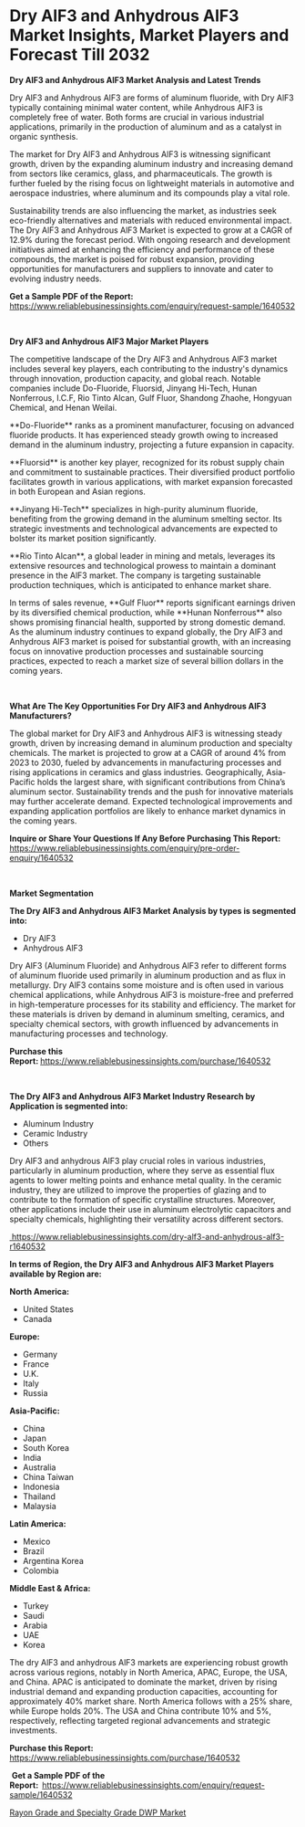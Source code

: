 <p><h1>Dry AlF3 and Anhydrous AlF3 Market Insights, Market Players and Forecast Till 2032</h1></p><p><strong>Dry AlF3 and Anhydrous AlF3 Market Analysis and Latest Trends</strong></p>
<p><p>Dry AlF3 and Anhydrous AlF3 are forms of aluminum fluoride, with Dry AlF3 typically containing minimal water content, while Anhydrous AlF3 is completely free of water. Both forms are crucial in various industrial applications, primarily in the production of aluminum and as a catalyst in organic synthesis.</p><p>The market for Dry AlF3 and Anhydrous AlF3 is witnessing significant growth, driven by the expanding aluminum industry and increasing demand from sectors like ceramics, glass, and pharmaceuticals. The growth is further fueled by the rising focus on lightweight materials in automotive and aerospace industries, where aluminum and its compounds play a vital role.</p><p>Sustainability trends are also influencing the market, as industries seek eco-friendly alternatives and materials with reduced environmental impact. The Dry AlF3 and Anhydrous AlF3 Market is expected to grow at a CAGR of 12.9% during the forecast period. With ongoing research and development initiatives aimed at enhancing the efficiency and performance of these compounds, the market is poised for robust expansion, providing opportunities for manufacturers and suppliers to innovate and cater to evolving industry needs.</p></p>
<p><strong>Get a Sample PDF of the Report:&nbsp;</strong> <a href="https://www.reliablebusinessinsights.com/enquiry/request-sample/1640532?utm_campaign=2735&utm_medium=2&utm_source=Github&utm_content=ia&utm_term=02042025&utm_id=dry-alf3-and-anhydrous-alf3">https://www.reliablebusinessinsights.com/enquiry/request-sample/1640532</a></p>
<p>&nbsp;</p>
<p><strong>Dry AlF3 and Anhydrous AlF3 Major Market Players</strong></p>
<p><p>The competitive landscape of the Dry AlF3 and Anhydrous AlF3 market includes several key players, each contributing to the industry's dynamics through innovation, production capacity, and global reach. Notable companies include Do-Fluoride, Fluorsid, Jinyang Hi-Tech, Hunan Nonferrous, I.C.F, Rio Tinto Alcan, Gulf Fluor, Shandong Zhaohe, Hongyuan Chemical, and Henan Weilai.</p><p>**Do-Fluoride** ranks as a prominent manufacturer, focusing on advanced fluoride products. It has experienced steady growth owing to increased demand in the aluminum industry, projecting a future expansion in capacity.</p><p>**Fluorsid** is another key player, recognized for its robust supply chain and commitment to sustainable practices. Their diversified product portfolio facilitates growth in various applications, with market expansion forecasted in both European and Asian regions.</p><p>**Jinyang Hi-Tech** specializes in high-purity aluminum fluoride, benefiting from the growing demand in the aluminum smelting sector. Its strategic investments and technological advancements are expected to bolster its market position significantly.</p><p>**Rio Tinto Alcan**, a global leader in mining and metals, leverages its extensive resources and technological prowess to maintain a dominant presence in the AlF3 market. The company is targeting sustainable production techniques, which is anticipated to enhance market share.</p><p>In terms of sales revenue, **Gulf Fluor** reports significant earnings driven by its diversified chemical production, while **Hunan Nonferrous** also shows promising financial health, supported by strong domestic demand. As the aluminum industry continues to expand globally, the Dry AlF3 and Anhydrous AlF3 market is poised for substantial growth, with an increasing focus on innovative production processes and sustainable sourcing practices, expected to reach a market size of several billion dollars in the coming years.</p></p>
<p>&nbsp;</p>
<p><strong>What Are The Key Opportunities For Dry AlF3 and Anhydrous AlF3 Manufacturers?</strong></p>
<p><p>The global market for Dry AlF3 and Anhydrous AlF3 is witnessing steady growth, driven by increasing demand in aluminum production and specialty chemicals. The market is projected to grow at a CAGR of around 4% from 2023 to 2030, fueled by advancements in manufacturing processes and rising applications in ceramics and glass industries. Geographically, Asia-Pacific holds the largest share, with significant contributions from China’s aluminum sector. Sustainability trends and the push for innovative materials may further accelerate demand. Expected technological improvements and expanding application portfolios are likely to enhance market dynamics in the coming years.</p></p>
<p><strong>Inquire or Share Your Questions If Any Before Purchasing This Report:</strong> <a href="https://www.reliablebusinessinsights.com/enquiry/pre-order-enquiry/1640532?utm_campaign=2735&utm_medium=2&utm_source=Github&utm_content=ia&utm_term=02042025&utm_id=dry-alf3-and-anhydrous-alf3">https://www.reliablebusinessinsights.com/enquiry/pre-order-enquiry/1640532</a></p>
<p>&nbsp;</p>
<p><strong>Market Segmentation</strong></p>
<p><strong>The Dry AlF3 and Anhydrous AlF3 Market Analysis by types is segmented into:</strong></p>
<p><ul><li>Dry AlF3</li><li>Anhydrous AlF3</li></ul></p>
<p><p>Dry AlF3 (Aluminum Fluoride) and Anhydrous AlF3 refer to different forms of aluminum fluoride used primarily in aluminum production and as flux in metallurgy. Dry AlF3 contains some moisture and is often used in various chemical applications, while Anhydrous AlF3 is moisture-free and preferred in high-temperature processes for its stability and efficiency. The market for these materials is driven by demand in aluminum smelting, ceramics, and specialty chemical sectors, with growth influenced by advancements in manufacturing processes and technology.</p></p>
<p><strong>Purchase this Report:&nbsp;</strong><a href="https://www.reliablebusinessinsights.com/purchase/1640532?utm_campaign=2735&utm_medium=2&utm_source=Github&utm_content=ia&utm_term=02042025&utm_id=dry-alf3-and-anhydrous-alf3">https://www.reliablebusinessinsights.com/purchase/1640532</a></p>
<p>&nbsp;</p>
<p><strong>The Dry AlF3 and Anhydrous AlF3 Market Industry Research by Application is segmented into:</strong></p>
<p><ul><li>Aluminum Industry</li><li>Ceramic Industry</li><li>Others</li></ul></p>
<p><p>Dry AlF3 and anhydrous AlF3 play crucial roles in various industries, particularly in aluminum production, where they serve as essential flux agents to lower melting points and enhance metal quality. In the ceramic industry, they are utilized to improve the properties of glazing and to contribute to the formation of specific crystalline structures. Moreover, other applications include their use in aluminum electrolytic capacitors and specialty chemicals, highlighting their versatility across different sectors.</p></p>
<p><a href="https://www.reliablebusinessinsights.com/dry-alf3-and-anhydrous-alf3-r1640532?utm_campaign=2735&utm_medium=2&utm_source=Github&utm_content=ia&utm_term=02042025&utm_id=dry-alf3-and-anhydrous-alf3">&nbsp;https://www.reliablebusinessinsights.com/dry-alf3-and-anhydrous-alf3-r1640532</a></p>
<p><strong>In terms of Region, the Dry AlF3 and Anhydrous AlF3 Market Players available by Region are:</strong></p>
<p>
    <p> <strong> North America: </strong>
        <ul>
            <li>United States</li>
            <li>Canada</li>
        </ul>
        </p> 
    <p> <strong> Europe: </strong>
        <ul>
            <li>Germany</li>
            <li>France</li>
            <li>U.K.</li>
            <li>Italy</li>
            <li>Russia</li>
        </ul>
        </p> 
    <p> <strong> Asia-Pacific: </strong>
        <ul>
            <li>China</li>
            <li>Japan</li>
            <li>South Korea</li>
            <li>India</li>
            <li>Australia</li>
            <li>China Taiwan</li>
            <li>Indonesia</li>
            <li>Thailand</li>
            <li>Malaysia</li>
        </ul>
        </p> 
    <p> <strong> Latin America: </strong>
        <ul>
            <li>Mexico</li>
            <li>Brazil</li>
            <li>Argentina Korea</li>
            <li>Colombia</li>
        </ul>
        </p> 
    <p> <strong> Middle East & Africa: </strong>
        <ul>
            <li>Turkey</li>
            <li>Saudi</li>
            <li>Arabia</li>
            <li>UAE</li>
            <li>Korea</li>
        </ul>
    </p>
    </p>
<p><p>The dry AlF3 and anhydrous AlF3 markets are experiencing robust growth across various regions, notably in North America, APAC, Europe, the USA, and China. APAC is anticipated to dominate the market, driven by rising industrial demand and expanding production capacities, accounting for approximately 40% market share. North America follows with a 25% share, while Europe holds 20%. The USA and China contribute 10% and 5%, respectively, reflecting targeted regional advancements and strategic investments.</p></p>
<p><strong>Purchase this Report: </strong><a href="https://www.reliablebusinessinsights.com/purchase/1640532?utm_campaign=2735&utm_medium=2&utm_source=Github&utm_content=ia&utm_term=02042025&utm_id=dry-alf3-and-anhydrous-alf3">https://www.reliablebusinessinsights.com/purchase/1640532</a></p>
<p>&nbsp;<strong>Get a Sample PDF of the Report:&nbsp;&nbsp;</strong><a href="https://www.reliablebusinessinsights.com/enquiry/request-sample/1640532?utm_campaign=2735&utm_medium=2&utm_source=Github&utm_content=ia&utm_term=02042025&utm_id=dry-alf3-and-anhydrous-alf3">https://www.reliablebusinessinsights.com/enquiry/request-sample/1640532</a></p>
<p><strong></strong></p>
<p><p><a href="https://github.com/watzondechao/Market-Research-Report-List-1/blob/main/rayon-grade-and-specialty-grade-dwp-market.md?utm_campaign=2735&utm_medium=2&utm_source=Github&utm_content=ia&utm_term=02042025&utm_id=dry-alf3-and-anhydrous-alf3">Rayon Grade and Specialty Grade DWP Market</a></p></p>